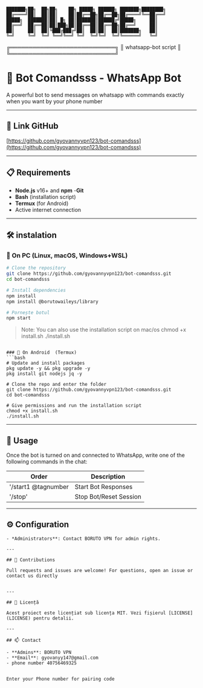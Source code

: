```
███████╗██╗  ██╗██╗    ██╗ █████╗ ██████╗ ███████╗████████╗
██╔════╝██║  ██║██║    ██║██╔══██╗██╔══██╗██╔════╝╚══██╔══╝
█████╗  ███████║██║ █╗ ██║███████║██████╔╝█████╗     ██║   
██╔══╝  ██╔══██║██║███╗██║██╔══██║██╔══██╗██╔══╝     ██║   
██║     ██║  ██║╚███╔███╔╝██║  ██║██║  ██║███████╗   ██║   
╚═╝     ╚═╝  ╚═╝ ╚══╝╚══╝ ╚═╝  ╚═╝╚═╝  ╚═╝╚══════╝   ╚═╝   
```

╔════════════════════════════╗
║      whatsapp-bot script   ║
╚════════════════════════════╝

# 🦖 Bot Comandsss - WhatsApp Bot

A powerful bot to send messages on whatsapp with commands exactly when you want by your phone number 

---

## 🚀 Link GitHub

[https://github.com/gyovannyvpn123/bot-comandsss](https://github.com/gyovannyvpn123/bot-comandsss)

---

##  📋 Requirements

- **Node.js** v16+ and **npm**
-**Git**
- **Bash** (installation script)
- **Termux** (for Android)
- Active internet connection 
---

## 🛠️ instalation

### 🔹 On PC (Linux, macOS, Windows+WSL)
```bash
# Clone the repository 
git clone https://github.com/gyovannyvpn123/bot-comandsss.git
cd bot-comandsss

# Install dependencies 
npm install
npm install @borutowaileys/library 

# Pornește botul
npm start
```

> Note: You can also use the installation script on mac/os
chmod +x install.sh
./install.sh
```

### 🔹 On Android  (Termux)
```bash
# Update and install packages 
pkg update -y && pkg upgrade -y
pkg install git nodejs jq -y

# Clone the repo and enter the folder 
git clone https://github.com/gyovannyvpn123/bot-comandsss.git
cd bot-comandsss

# Give permissions and run the installation script 
chmod +x install.sh
./install.sh
```

---


## 🤖 Usage

Once the bot is turned on and connected to WhatsApp, write one of the following commands in the chat:

| Order | Description |
| -------------- | ----------------------------------------- |
| '/start1 @tagnumber | Start Bot Responses |
| '/stop' | Stop Bot/Reset Session |




---

## ⚙️ Configuration 


  
  
  ```
- *Administrators**: Contact BORUTO VPN for admin rights. 

---

## 🤝 Contributions

Pull requests and issues are welcome! For questions, open an issue or contact us directly


---

## 📄 Licență

Acest proiect este licențiat sub licența MIT. Vezi fișierul [LICENSE](LICENSE) pentru detalii.

---

## 📫 Contact

- **Admins**: BORUTO VPN
- **Email**: gyovanyy147@gmail.com
- phone number 40756469325 


Enter your Phone number for pairing code  
